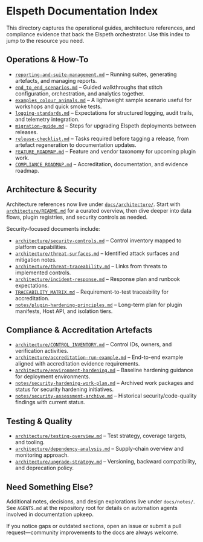 # Elspeth Documentation Index

This directory captures the operational guides, architecture references, and compliance evidence that back the Elspeth orchestrator. Use this index to jump to the resource you need.

## Operations & How-To

- [`reporting-and-suite-management.md`](reporting-and-suite-management.md) – Running suites, generating artefacts, and managing reports.
- [`end_to_end_scenarios.md`](end_to_end_scenarios.md) – Guided walkthroughs that stitch configuration, orchestration, and analytics together.
- [`examples_colour_animals.md`](examples_colour_animals.md) – A lightweight sample scenario useful for workshops and quick smoke tests.
- [`logging-standards.md`](logging-standards.md) – Expectations for structured logging, audit trails, and telemetry integration.
- [`migration-guide.md`](migration-guide.md) – Steps for upgrading Elspeth deployments between releases.
- [`release-checklist.md`](release-checklist.md) – Tasks required before tagging a release, from artefact regeneration to documentation updates.
- [`FEATURE_ROADMAP.md`](FEATURE_ROADMAP.md) – Feature and vendor taxonomy for upcoming plugin work.
- [`COMPLIANCE_ROADMAP.md`](COMPLIANCE_ROADMAP.md) – Accreditation, documentation, and evidence roadmap.

## Architecture & Security

Architecture references now live under [`docs/architecture/`](architecture/). Start with [`architecture/README.md`](architecture/README.md) for a curated overview, then dive deeper into data flows, plugin registries, and security controls as needed.

Security-focused documents include:

- [`architecture/security-controls.md`](architecture/security-controls.md) – Control inventory mapped to platform capabilities.
- [`architecture/threat-surfaces.md`](architecture/threat-surfaces.md) – Identified attack surfaces and mitigation notes.
- [`architecture/threat-traceability.md`](architecture/threat-traceability.md) – Links from threats to implemented controls.
- [`architecture/incident-response.md`](architecture/incident-response.md) – Response plan and runbook expectations.
- [`TRACEABILITY_MATRIX.md`](TRACEABILITY_MATRIX.md) – Requirement-to-test traceability for accreditation.
- [`notes/plugin-hardening-principles.md`](notes/plugin-hardening-principles.md) – Long-term plan for plugin manifests, Host API, and isolation tiers.

## Compliance & Accreditation Artefacts

- [`architecture/CONTROL_INVENTORY.md`](architecture/CONTROL_INVENTORY.md) – Control IDs, owners, and verification activities.
- [`architecture/accreditation-run-example.md`](architecture/accreditation-run-example.md) – End-to-end example aligned with accreditation evidence requirements.
- [`architecture/environment-hardening.md`](architecture/environment-hardening.md) – Baseline hardening guidance for deployment environments.
- [`notes/security-hardening-work-plan.md`](notes/security-hardening-work-plan.md) – Archived work packages and status for security hardening initiatives.
- [`notes/security-assessment-archive.md`](notes/security-assessment-archive.md) – Historical security/code-quality findings with current status.

## Testing & Quality

- [`architecture/testing-overview.md`](architecture/testing-overview.md) – Test strategy, coverage targets, and tooling.
- [`architecture/dependency-analysis.md`](architecture/dependency-analysis.md) – Supply-chain overview and monitoring approach.
- [`architecture/upgrade-strategy.md`](architecture/upgrade-strategy.md) – Versioning, backward compatibility, and deprecation policy.

## Need Something Else?

Additional notes, decisions, and design explorations live under `docs/notes/`. See `AGENTS.md` at the repository root for details on automation agents involved in documentation upkeep.

If you notice gaps or outdated sections, open an issue or submit a pull request—community improvements to the docs are always welcome.
